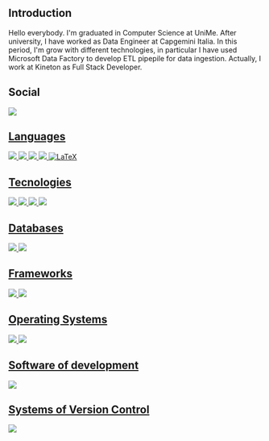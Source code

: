 <!--
**BernardoDePietro/BernardoDePietro** is a ✨ _special_ ✨ repository because its `README.md` (this file) appears on your GitHub profile.

Here are some ideas to get you started:

- 🔭 I’m currently working on ...
- 🌱 I’m currently learning ...
- 👯 I’m looking to collaborate on ...
- 🤔 I’m looking for help with ...
- 💬 Ask me about ...
- 📫 How to reach me: ...
- 😄 Pronouns: ...
- ⚡ Fun fact: ...
-->

<h2> Introduction </h2>
  <p>Hello everybody. I'm graduated in Computer Science at UniMe.
  After university, I have worked as Data Engineer at Capgemini Italia. In this period, I'm grow with different technologies, in particular I have used Microsoft Data Factory to develop ETL pipepile for data ingestion.
Actually, I work at Kineton as Full Stack Developer.<p>
<h2> Social </h2>
    <a href="https://www.linkedin.com/in/bernardo-de-pietro/"><img src="https://img.shields.io/badge/LinkedIn-0077B5?style=for-the-badge&logo=linkedin&logoColor=white">
  
  <h2> Languages </h2>
    <img src="https://img.shields.io/badge/Python-FFD43B?style=for-the-badge&logo=python&logoColor=darkgreen">
    <img src="https://img.shields.io/badge/HTML5-E34F26?style=for-the-badge&logo=html5&logoColor=white">
    <img src="https://img.shields.io/badge/JavaScript-323330?style=for-the-badge&logo=javascript&logoColor=F7DF1E">
    <img src="https://img.shields.io/badge/Java-ED8B00?style=for-the-badge&logo=java&logoColor=white">
    <img alt="LaTeX" src="https://img.shields.io/badge/latex-%23008080.svg?style=for-the-badge&logo=latex&logoColor=white"/>
  <h2> Tecnologies </h2>
    <img src="https://img.shields.io/badge/azure-%230072C6.svg?style=for-the-badge&logo=microsoftazure&logoColor=white">
    <img src="https://img.shields.io/badge/Hyperledger_Fabric-2F3134?style=for-the-badge&logo=hyperledger&logoColor=white">
    <img src="https://img.shields.io/badge/IPFS-65C2CB?style=for-the-badge&logo=ipfs&logoColor=white">
    <img src="https://img.shields.io/badge/Docker-2496ED?style=for-the-badge&logo=docker&logoColor=white">
  <h2> Databases </h2>
    <img src="https://img.shields.io/badge/MySQL-00000F?style=for-the-badge&logo=mysql&logoColor=white">
    <img src="https://img.shields.io/badge/Neo4j-008CC1?style=for-the-badge&logo=neo4j&logoColor=white">
  <h2> Frameworks </h2>
    <img src="https://img.shields.io/badge/Spring_Boot-6DB33F?style=for-the-badge&logo=spring%20boot&logoColor=white">
    <img src="https://img.shields.io/badge/Flask-000000?style=for-the-badge&logo=flask&logoColor=white">
  <h2> Operating Systems </h2>
    <img src="https://img.shields.io/badge/Windows-0078D6?style=for-the-badge&logo=windows&logoColor=white">
    <img src="https://img.shields.io/badge/Linux-FCC624?style=for-the-badge&logo=linux&logoColor=black">
  <h2> Software of development </h2>
    <img src="https://img.shields.io/badge/Visual_Studio_Code-0078D4?style=for-the-badge&logo=visual%20studio%20code&logoColor=white">
  <h2> Systems of Version Control </h2>
    <img src="https://img.shields.io/badge/git-%23F05033.svg?style=for-the-badge&logo=git&logoColor=white">
